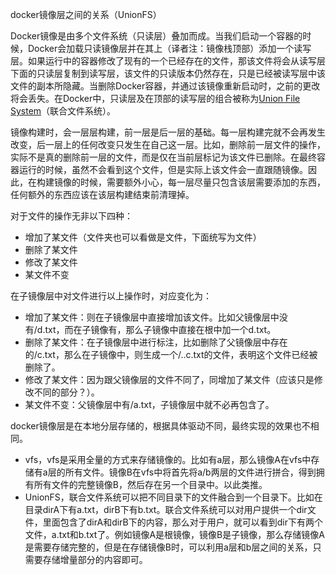 docker镜像层之间的关系（UnionFS）

Docker镜像是由多个文件系统（只读层）叠加而成。当我们启动一个容器的时候，Docker会加载只读镜像层并在其上（译者注：镜像栈顶部）添加一个读写层。如果运行中的容器修改了现有的一个已经存在的文件，那该文件将会从读写层下面的只读层复制到读写层，该文件的只读版本仍然存在，只是已经被读写层中该文件的副本所隐藏。当删除Docker容器，并通过该镜像重新启动时，之前的更改将会丢失。在Docker中，只读层及在顶部的读写层的组合被称为[Union File System](https://docs.docker.com/terms/layer/#union-file-system)（联合文件系统）。

镜像构建时，会一层层构建，前一层是后一层的基础。每一层构建完就不会再发生改变，后一层上的任何改变只发生在自己这一层。比如，删除前一层文件的操作，实际不是真的删除前一层的文件，而是仅在当前层标记为该文件已删除。在最终容器运行的时候，虽然不会看到这个文件，但是实际上该文件会一直跟随镜像。因此，在构建镜像的时候，需要额外小心，每一层尽量只包含该层需要添加的东西，任何额外的东西应该在该层构建结束前清理掉。

对于文件的操作无非以下四种：

- 增加了某文件（文件夹也可以看做是文件，下面统写为文件）
- 删除了某文件
- 修改了某文件
- 某文件不变

在子镜像层中对文件进行以上操作时，对应变化为：

- 增加了某文件：则在子镜像层中直接增加该文件。比如父镜像层中没有/d.txt，而在子镜像有，那么子镜像中直接在根中加一个d.txt。
- 删除了某文件：在子镜像层中进行标注，比如删除了父镜像层中存在的/c.txt，那么在子镜像中，则生成一个/..c.txt的文件，表明这个文件已经被删除了。
- 修改了某文件：因为跟父镜像层的文件不同了，同增加了某文件（应该只是修改不同的部分？）。
- 某文件不变：父镜像层中有/a.txt，子镜像层中就不必再包含了。

docker镜像层是在本地分层存储的，根据具体驱动不同，最终实现的效果也不相同。

- vfs，vfs是采用全量的方式来存储镜像的。比如有a层，那么镜像A在vfs中存储有a层的所有文件。镜像B在vfs中将首先将a/b两层的文件进行拼合，得到拥有所有文件的完整镜像B，然后存在另一个目录中。以此类推。
- UnionFS，联合文件系统可以把不同目录下的文件融合到一个目录下。比如在目录dirA下有a.txt，dirB下有b.txt。联合文件系统可以对用户提供一个dir文件，里面包含了dirA和dirB下的内容，那么对于用户，就可以看到dir下有两个文件，a.txt和b.txt了。例如镜像A是根镜像，镜像B是子镜像，那么存储镜像A是需要存储完整的，但是在存储镜像B时，可以利用a层和b层之间的关系，只需要存储增量部分的内容即可。
